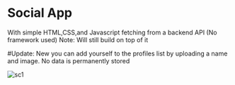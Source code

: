 # Social App
 With simple HTML,CSS,and Javascript fetching from a backend API
 (No framework used) Note: Will still build on top of it

 #Update: New you can add yourself to the profiles list by uploading a name and image. No data is permanently stored

 ![sc1](https://user-images.githubusercontent.com/80950420/197959063-d3da4673-bcd8-402c-8545-baf62f690696.png)


